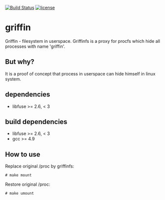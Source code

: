 [![Build Status](https://travis-ci.org/bobrofon/griffin.svg?branch=master)](https://travis-ci.org/bobrofon/griffin)
[![license](https://img.shields.io/github/license/mashape/apistatus.svg?maxAge=2592000)](https://github.com/bobrofon/griffin/blob/master/LICENSE)
# griffin
Griffin - filesystem in userspace. Griffinfs is a proxy for procfs which hide all processes with name 'griffin'.

## But why?
It is a proof of concept that process in userspace can hide himself in linux system.

## dependencies
* libfuse >= 2.6, < 3

## build dependencies
* libfuse >= 2.6, < 3
* gcc >= 4.9

## How to use
Replace original /proc by griffinfs:
```
# make mount
```
Restore original /proc:
```
# make umount
```
